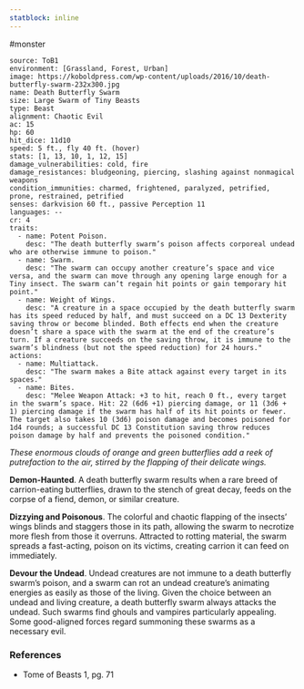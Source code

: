 ```yaml
---
statblock: inline
---
```

 #monster 

```statblock
source: ToB1
environment: [Grassland, Forest, Urban]
image: https://koboldpress.com/wp-content/uploads/2016/10/death-butterfly-swarm-232x300.jpg
name: Death Butterfly Swarm
size: Large Swarm of Tiny Beasts
type: Beast
alignment: Chaotic Evil
ac: 15
hp: 60
hit_dice: 11d10
speed: 5 ft., fly 40 ft. (hover)
stats: [1, 13, 10, 1, 12, 15]
damage_vulnerabilities: cold, fire
damage_resistances: bludgeoning, piercing, slashing against nonmagical weapons
condition_immunities: charmed, frightened, paralyzed, petrified, prone, restrained, petrified
senses: darkvision 60 ft., passive Perception 11
languages: --
cr: 4
traits:
  - name: Potent Poison.
    desc: "The death butterfly swarm’s poison affects corporeal undead who are otherwise immune to poison."
  - name: Swarm.
    desc: "The swarm can occupy another creature’s space and vice versa, and the swarm can move through any opening large enough for a Tiny insect. The swarm can’t regain hit points or gain temporary hit point."
  - name: Weight of Wings.
    desc: "A creature in a space occupied by the death butterfly swarm has its speed reduced by half, and must succeed on a DC 13 Dexterity saving throw or become blinded. Both effects end when the creature doesn’t share a space with the swarm at the end of the creature’s turn. If a creature succeeds on the saving throw, it is immune to the swarm’s blindness (but not the speed reduction) for 24 hours."
actions:
  - name: Multiattack.
    desc: "The swarm makes a Bite attack against every target in its spaces."
  - name: Bites.
    desc: "Melee Weapon Attack: +3 to hit, reach 0 ft., every target in the swarm’s space. Hit: 22 (6d6 +1) piercing damage, or 11 (3d6 + 1) piercing damage if the swarm has half of its hit points or fewer. The target also takes 10 (3d6) poison damage and becomes poisoned for 1d4 rounds; a successful DC 13 Constitution saving throw reduces poison damage by half and prevents the poisoned condition."
```

_These enormous clouds of orange and green butterflies add a reek of putrefaction to the air, stirred by the flapping of their delicate wings._

**Demon-Haunted**. A death butterfly swarm results when a rare breed of carrion-eating butterflies, drawn to the stench of great decay, feeds on the corpse of a fiend, demon, or similar creature.

**Dizzying and Poisonous**. The colorful and chaotic flapping of the insects’ wings blinds and staggers those in its path, allowing the swarm to necrotize more flesh from those it overruns. Attracted to rotting material, the swarm spreads a fast-acting, poison on its victims, creating carrion it can feed on immediately.

**Devour the Undead**. Undead creatures are not immune to a death butterfly swarm’s poison, and a swarm can rot an undead creature’s animating energies as easily as those of the living. Given the choice between an undead and living creature, a death butterfly swarm always attacks the undead. Such swarms find ghouls and vampires particularly appealing. Some good-aligned forces regard summoning these swarms as a necessary evil.

### References

* Tome of Beasts 1, pg. 71
